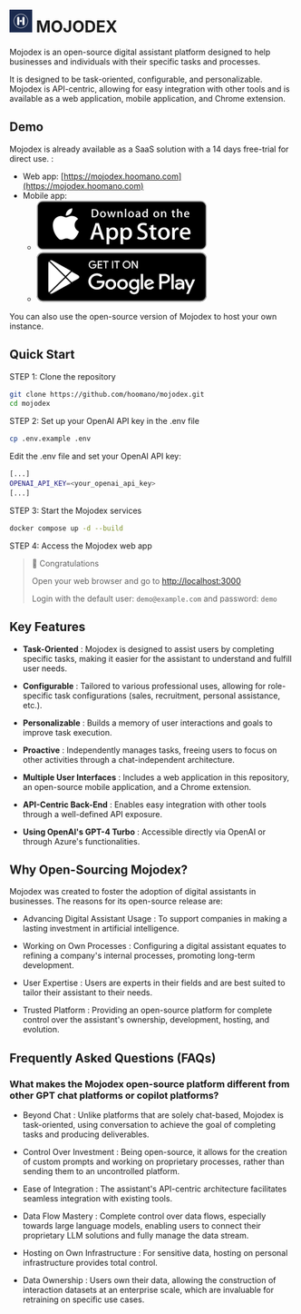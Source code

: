 # ![mojodex](/webapp/public/images/logo/mojodex_logo_4040.png) MOJODEX

Mojodex is an open-source digital assistant platform designed to help businesses and individuals with their specific tasks and processes. 

It is designed to be task-oriented, configurable, and personalizable. Mojodex is API-centric, allowing for easy integration with other tools and is available as a web application, mobile application, and Chrome extension.

## Demo

Mojodex is already available as a SaaS solution with a 14 days free-trial for direct use. :
- Web app: [https://mojodex.hoomano.com](https://mojodex.hoomano.com)
- Mobile app:
    - [![App Store](/webapp/public/images/app_store.svg)](https://apps.apple.com/fr/app/mojodex/id6446367743)
  - [![Google Play](/webapp/public/images/google_play.svg)](https://play.google.com/store/apps/details?id=com.hoomano.mojodex_mobile)


You can also use the open-source version of Mojodex to host your own instance.

## Quick Start

STEP 1: Clone the repository

```bash
git clone https://github.com/hoomano/mojodex.git
cd mojodex
```

STEP 2: Set up your OpenAI API key in the .env file

```bash
cp .env.example .env
```
Edit the .env file and set your OpenAI API key:

```bash
[...]
OPENAI_API_KEY=<your_openai_api_key>
[...]
```


STEP 3: Start the Mojodex services

```bash
docker compose up -d --build
```

STEP 4: Access the Mojodex web app

> 🎉 Congratulations
> 
> Open your web browser and go to [http://localhost:3000](http://localhost:3000)
> 
> Login with the default user: `demo@example.com` and password: `demo`



## Key Features

- **Task-Oriented** : Mojodex is designed to assist users by completing specific tasks, making it easier for the assistant to understand and fulfill user needs.

- **Configurable** : Tailored to various professional uses, allowing for role-specific task configurations (sales, recruitment, personal assistance, etc.).

- **Personalizable** : Builds a memory of user interactions and goals to improve task execution.

- **Proactive** : Independently manages tasks, freeing users to focus on other activities through a chat-independent architecture.

- **Multiple User Interfaces** : Includes a web application in this repository, an open-source mobile application, and a Chrome extension.

- **API-Centric Back-End** : Enables easy integration with other tools through a well-defined API exposure.

- **Using OpenAI's GPT-4 Turbo** : Accessible directly via OpenAI or through Azure's functionalities.

## Why Open-Sourcing Mojodex?

Mojodex was created to foster the adoption of digital assistants in businesses. The reasons for its open-source release are:

- Advancing Digital Assistant Usage : To support companies in making a lasting investment in artificial intelligence.

- Working on Own Processes : Configuring a digital assistant equates to refining a company's internal processes, promoting long-term development.

- User Expertise : Users are experts in their fields and are best suited to tailor their assistant to their needs.

- Trusted Platform : Providing an open-source platform for complete control over the assistant's ownership, development, hosting, and evolution.


## Frequently Asked Questions (FAQs)

### What makes the Mojodex open-source platform different from other GPT chat platforms or copilot platforms?

- Beyond Chat : Unlike platforms that are solely chat-based, Mojodex is task-oriented, using conversation to achieve the goal of completing tasks and producing deliverables.

- Control Over Investment : Being open-source, it allows for the creation of custom prompts and working on proprietary processes, rather than sending them to an uncontrolled platform.

- Ease of Integration : The assistant's API-centric architecture facilitates seamless integration with existing tools.

- Data Flow Mastery : Complete control over data flows, especially towards large language models, enabling users to connect their proprietary LLM solutions and fully manage the data stream.

- Hosting on Own Infrastructure : For sensitive data, hosting on personal infrastructure provides total control.

- Data Ownership : Users own their data, allowing the construction of interaction datasets at an enterprise scale, which are invaluable for retraining on specific use cases.